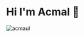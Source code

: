 # Hi I'm Acmal 👋

<p><img align="left" src="https://github-readme-stats.vercel.app/api/top-langs?username=acmaul&show_icons=true&theme=dark&locale=en&layout=compact" alt="acmaul" /></p>
<br/>

